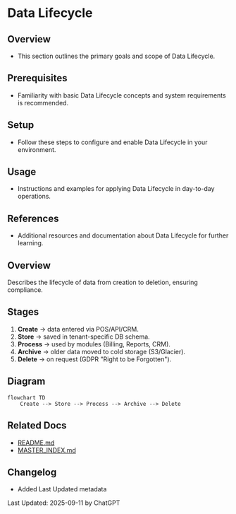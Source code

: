 # Data Lifecycle

## Overview
- This section outlines the primary goals and scope of Data Lifecycle.

## Prerequisites
- Familiarity with basic Data Lifecycle concepts and system requirements is recommended.

## Setup
- Follow these steps to configure and enable Data Lifecycle in your environment.

## Usage
- Instructions and examples for applying Data Lifecycle in day-to-day operations.

## References
- Additional resources and documentation about Data Lifecycle for further learning.


## Overview
Describes the lifecycle of data from creation to deletion, ensuring compliance.

## Stages
1. **Create** → data entered via POS/API/CRM.
2. **Store** → saved in tenant-specific DB schema.
3. **Process** → used by modules (Billing, Reports, CRM).
4. **Archive** → older data moved to cold storage (S3/Glacier).
5. **Delete** → on request (GDPR "Right to be Forgotten").

## Diagram
```mermaid
flowchart TD
    Create --> Store --> Process --> Archive --> Delete
```

## Related Docs
- [README.md](README.md)
- [MASTER_INDEX.md](MASTER_INDEX.md)


## Changelog
- Added Last Updated metadata

Last Updated: 2025-09-11 by ChatGPT
